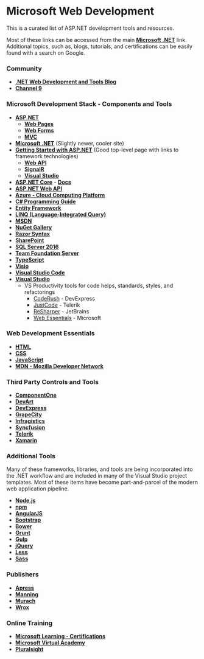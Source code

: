 # Microsoft Web Development

This is a curated list of ASP.NET development tools and resources.

Most of these links can be accessed from the main **<a href="https://www.microsoft.com/net" target="_blank">Microsoft .NET</a>** link. Additional topics, such as, blogs, tutorials, and certifications can be easily found with a search on Google.

### Community

- **<a href="https://blogs.msdn.microsoft.com/webdev/" target="_blank">.NET Web Development and Tools Blog</a>**
- **<a href="https://channel9.msdn.com/" target="_blank">Channel 9</a>**

### Microsoft Development Stack - Components and Tools

- **<a href="http://www.asp.net/" target="_blank">ASP.NET</a>**
	- **<a href="http://www.asp.net/web-pages" target="_blank">Web Pages</a>**
	- **<a href="http://www.asp.net/web-forms" target="_blank">Web Forms</a>**
	- **<a href="http://www.asp.net/mvc" target="_blank">MVC</a>**
- **<a href="https://www.microsoft.com/net" target="_blank">Microsoft .NET</a>** (Slightly newer, cooler site)
- **<a href="http://www.asp.net/get-started/framework" target="_blank">Getting Started with ASP.NET</a>** (Good top-level page with links to framework technologies)
	- **<a href="http://www.asp.net/web-api" target="_blank">Web API</a>**
	- **<a href="http://www.asp.net/signalr" target="_blank">SignalR</a>**
	- **<a href="http://www.asp.net/visual-studio" target="_blank">Visual Studio</a>**
- **<a href="http://www.asp.net/core" target="_blank">ASP.NET Core</a>** - **<a href="https://docs.asp.net/en/latest/" target="_blank">Docs</a>**
- **<a href="http://www.asp.net/web-api" target="_blank">ASP.NET Web API</a>**
- **<a href="https://azure.microsoft.com/en-us/" target="_blank">Azure - Cloud Computing Platform</a>**
- **<a href="https://msdn.microsoft.com/en-us/library/67ef8sbd.aspx" target="_blank">C# Programming Guide</a>**
- **<a href="http://www.asp.net/entity-framework" target="_blank">Entity Framework</a>**
- **<a href="https://msdn.microsoft.com/en-us/library/bb397926.aspx" target="_blank">LINQ (Language-Integrated Query)</a>**
- **<a href="https://msdn.microsoft.com/en-us/dn308572.aspx" target="_blank">MSDN</a>**
- **<a href="https://www.nuget.org/" target="_blank">NuGet Gallery</a>**
- **<a href="http://www.asp.net/web-pages/overview/getting-started/introducing-razor-syntax-c" target="_blank">Razor Syntax</a>**
- **<a href="https://products.office.com/en-us/sharepoint/collaboration" target="_blank">SharePoint</a>**
- **<a href="https://www.microsoft.com/en-us/cloud-platform/sql-server" target="_blank">SQL Server 2016</a>**
- **<a href="https://www.visualstudio.com/en-us/products/tfs-overview-vs.aspx" target="_blank">Team Foundation Server</a>**
- **<a href="https://www.typescriptlang.org/" target="_blank">TypeScript</a>**
- **<a href="https://products.office.com/en-us/visio/flowchart-software" target="_blank">Visio</a>**
- **<a href="https://www.visualstudio.com/en-us/products/code-vs.aspx" target="_blank">Visual Studio Code</a>**
- **<a href="https://www.visualstudio.com/en-us/visual-studio-homepage-vs.aspx" target="_blank">Visual Studio</a>**
	- VS Productivity tools for code helps, standards, styles, and refactorings
		- <a href="https://www.devexpress.com/Products/CodeRush/" target="_blank">CodeRush</a> - DevExpress
		- <a href="http://www.telerik.com/products/justcode.aspx" target="_blank">JustCode</a> - Telerik
		- <a href="https://www.jetbrains.com/resharper/" target="_blank">ReSharper</a> - JetBrains
		- <a href="http://vswebessentials.com/" target="_blank">Web Essentials</a> - Microsoft

### Web Development Essentials

- **<a href="https://developer.mozilla.org/en-US/docs/Web/HTML" target="_blank">HTML</a>**
- **<a href="https://developer.mozilla.org/en-US/docs/Web/CSS" target="_blank">CSS</a>**
- **<a href="https://developer.mozilla.org/en-US/docs/Web/JavaScript" target="_blank">JavaScript</a>**
- **<a href="https://developer.mozilla.org/en-US/" target="_blank">MDN - Mozilla Developer Network</a>**

### Third Party Controls and Tools

- **<a href="http://www.componentone.com/" target="_blank">ComponentOne</a>**
- **<a href="https://www.devart.com/" target="_blank">DevArt</a>**
- **<a href="https://www.devexpress.com/" target="_blank">DevExpress</a>**
- **<a href="http://tools.grapecity.com/" target="_blank">GrapeCity</a>**
- **<a href="http://www.infragistics.com/" target="_blank">Infragistics</a>**
- **<a href="https://www.syncfusion.com/" target="_blank">Syncfusion</a>**
- **<a href="http://www.telerik.com/" target="_blank">Telerik</a>**
- **<a href="https://www.xamarin.com/" target="_blank">Xamarin</a>**

### Additional Tools

Many of these frameworks, libraries, and tools are being incorporated into the .NET workflow and are included in many of the Visual Studio project templates. Most of these items have become part-and-parcel of the modern web application pipeline.

- **<a href="https://nodejs.org/en/" target="_blank">Node.js</a>**
- **<a href="https://www.npmjs.com/" target="_blank">npm</a>**
- **<a href="https://angularjs.org/" target="_blank">AngularJS</a>**
- **<a href="http://getbootstrap.com/" target="_blank">Bootstrap</a>**
- **<a href="https://bower.io/" target="_blank">Bower</a>**
- **<a href="http://gruntjs.com/" target="_blank">Grunt</a>**
- **<a href="http://gulpjs.com/" target="_blank">Gulp</a>**
- **<a href="https://jquery.com/" target="_blank">jQuery</a>**
- **<a href="http://lesscss.org/" target="_blank">Less</a>**
- **<a href="http://sass-lang.com/" target="_blank">Sass</a>**

### Publishers

- **<a href="https://www.apress.com/microsoft/asp-net/" target="_blank">Apress</a>**
- **<a href="https://www.manning.com/" target="_blank">Manning</a>**
- **<a href="https://www.murach.com/" target="_blank">Murach</a>**
- **<a href="http://www.wrox.com/WileyCDA/" target="_blank">Wrox</a>**

### Online Training

- **<a href="https://www.microsoft.com/en-us/learning/certification-overview.aspx" target="_blank">Microsoft Learning - Certifications</a>**
- **<a href="https://mva.microsoft.com/" target="_blank">Microsoft Virtual Academy</a>**
- **<a href="https://www.pluralsight.com/" target="_blank">Pluralsight</a>**
